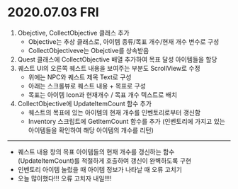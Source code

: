 # 2020.07.03 FRI

1. Obejctive, CollectObjective 클래스 추가
	- Objective는 추상 클래스로, 아이템 종류/목표 개수/현재 개수 변수로 구성
	- CollectObjectiveve는 Obejctive를 상속받음
2. Quest 클래스에 CollectObjective 배열 추가하여 목표 달성 아이템들을 할당
3. 퀘스트 UI의 오른쪽 퀘스트 내용을 보여주는 부분도 ScrollView로 수정
	- 위에는 NPC와 퀘스트 제목 Text로 구성
	- 아래는 스크롤뷰로 퀘스트 내용 + 목표로 구성
	- 목표는 아이템 Icon과 현재개수 / 목표 개수 텍스트로 배치 
4. CollectObjective에 UpdateItemCount 함수 추가
	- 퀘스트의 목표에 있는 아이템의 현재 개수를 인벤토리로부터 갱신함
	- Inventory 스크립트에 GetItemCount 함수를 추가 (인벤토리에 가지고 있는
	  아이템들을 확인하여 해당 아이템의 개수를 리턴)

***

- 퀘스트 내용 창의 목표 아이템들의 현재 개수를 갱신하는 함수(UpdateItemCount)를 
  적절하게 호출하여 갱신이 완벽하도록 구현
- 인벤토리 아이템 눌렀을 때 아이템 정보가 나타날 때 오류 고치기
- 오늘 많이했다!!! 오류 고치자 내일!!!!
